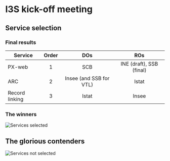 # I3S kick-off meeting

## Service selection

### Final results

| Service | Order | DOs | ROs |
|---|:-:|:-:|:-:|
| PX-web | 1 | SCB | INE (draft), SSB (final) |
| ARC | 2 | Insee (and SSB for VTL) | Istat |
| Record linking | 3 | Istat | Insee |

### The winners

![Services selected](service-selected.jpg)

## The glorious contenders

![Services not selected](service-not-selected.jpg)